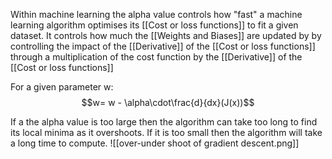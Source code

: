 Within machine learning the alpha value controls how "fast" a machine learning algorithm optimises its [[Cost or loss functions]] to fit a given dataset. It controls how much the [[Weights and Biases]] are updated by by controlling the impact of the [[Derivative]] of the [[Cost or loss functions]] through a multiplication of the cost function by the [[Derivative]] of the [[Cost or loss functions]]

For a given parameter w:
$$w= w - \alpha\cdot\frac{d}{dx}(J(x))$$

If a the alpha value is too large then the algorithm can take too long to find its local minima as it overshoots. If it is too small then the algorithm will take a long time to compute. 
![[over-under shoot of gradient descent.png]]